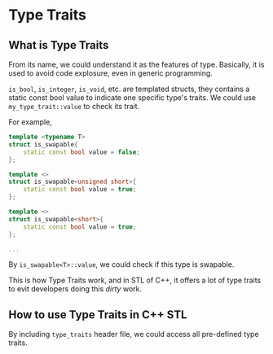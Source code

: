 # Type Traits

## What is Type Traits

From its name, we could understand it as the features of type. Basically, it is used to avoid code explosure, even in generic programming.&#x20;

`is_bool`, `is_integer`, `is_void`, etc. are templated structs, they contains a static const bool value to indicate one specific type's traits. We could use `my_type_trait::value` to check its trait.

For example,

```cpp
template <typename T>
struct is_swapable{
    static const bool value = false;
};

template <>
struct is_swapable<unsigned short>{
    static const bool value = true;
};

template <>
struct is_swapable<short>{
    static const bool value = true;
};

...
```

By `is_swapable<T>::value`, we could check if this type is swapable.

This is how Type Traits work, and in STL of C++, it offers a lot of type traits to evit developers doing this _dirty_ work.



## How  to use Type Traits in C++ STL



By including `type_traits` header file, we could access all pre-defined type traits.





